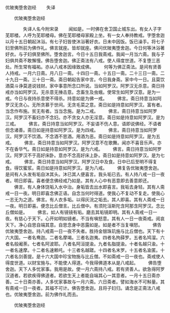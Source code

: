  优陂夷堕舍迦经
　　失译




　　优陂夷堕舍迦经

　　　　失译人名今附宋录
　　闻如是。一时佛在舍卫国止城东出。有女人子字芜耶楼。人呼为芜耶楼母。佛在芜耶楼母家殿上坐。有一女人奉持教戒。字堕舍迦以月十五日朝起沐浴。有七子妇皆使沐浴著好衣。日未中因饭。饭已澡手。将七子妇至佛所前为佛作礼。佛言就座。皆却就座。佛问优陂夷堕舍迦。今日何等沐浴著好衣。与子妇俱至佛所。堕舍迦言。今日十五日我斋戒。我闻一月当六斋。我与子妇俱共斋不敢懈慢。佛告堕舍迦。佛正斋法有八戒。使人得度世道。不复堕三恶处。所生常有福祐。亦从八戒本因缘致成佛。
　　何等为佛正斋法。是间有贤善人持戒。一月六日斋。月八日一斋。十四日一斋。十五日一斋。二十三日一斋。二十九日一斋。三十日一斋。斋日朝起告家中言。今日我身斋。家中今一日。且莫饮酒莫斗诤莫道说钱财。家中事意所念口所说。当如阿罗汉。阿罗汉无杀意。斋日持戒亦当如阿罗汉。无杀意无捶击意。念畜生及虫蛾。使常生如阿罗汉意。是为一戒。今日与夜持杀意使不得杀。持意如是为佛一戒。
　　佛言。斋日持意当如阿罗汉无贪心。无所贪慕于世间。无贪毛菜之意。斋日如是持意如阿罗汉。富有者。当念作布施。贫无有者。当当念施。是为二戒。
　　佛言。斋日持意当如阿罗汉。阿罗汉不畜妇亦不念妇。亦不贪女人亦无淫意。斋日如是持意如阿罗汉。是为三戒。
　　佛言。斋日持意当如阿罗汉。不妄语不伤人意。语即说佛经。不语者但念诸善。斋日如是持意如阿罗汉。是为四戒。
　　佛言。斋日持意当如阿罗汉。阿罗汉不饮酒。不念酒不思酒。用酒为恶。斋日如是持意如阿罗汉。是为五戒。
　　佛言。斋日持意当如阿罗汉。阿罗汉意不在歌舞。闻亦不喜音乐声。亦不在香华气。斋日如是持意如阿罗汉。是为六戒。
　　佛言。斋日持意当如阿罗汉。阿罗汉不于高好床卧。意亦不念高好床上卧。斋日如是持意如阿罗汉。是为七戒。
　　佛言。斋日持意当如阿罗汉。阿罗汉日中及食。日中已后至明不得复食。得饮蜜浆。斋日如是持意如阿罗汉。是为八戒。
　　佛复告优陂夷堕舍迦。是间有人头发有垢自沐其头。沐已其人便喜言。我头垢已去。有人持八戒一日一夜者。明日即喜。喜者便念佛经戒乃如是。其有人心中有恶意即去善意即还。
　　佛言。有人身体饶垢入水中治。身垢皆去出水即喜言。我垢去身轻。其有人斋戒一日一夜。明日即喜念佛正语。自念当何时得道。使我心不复动不复走。使我心一志无为之道。佛言。有人衣多垢。以得灰浣之垢去。其人即喜。其有人斋戒一日一夜。明日即喜。便念比丘僧言。比丘僧中。有须陀洹斯陀含阿那含阿罗汉。念比丘僧如是。
　　佛言。如人有镜镜有垢。磨去其垢镜即明。其有人斋戒一日一夜。有慈心于天下。心开如明如镜者。不当有嗔怒意。其有人一日一夜斋戒。阅哀天下。净心自思自端其意。自思念身中恶露如是。如是者不当复嗔怒。
　　佛告优陂夷堕舍迦。持八戒斋一日一夜不失者。胜持金银珠玑施与比丘僧也。天下有十六大国。一者名鸯迦。二者名摩竭。三者名迦夷。四者名拘薛罗。五者名鸠溜。六者名般阇荼。七者名阿波耶。八者名阿洹提渝。九者名脂提渝。十者名越只渝。十一者名速摩。十二者名速赖吒。十三者名越蹉。十四者名末罗。十五者名渝匿。十六者名剑善提。是十六大国中珍宝物施与比丘僧。不如斋戒一日一夜也。斋戒使人得度世道。以财宝施与。不能使人得道。今我得佛道本从是八戒起。
　　佛告堕舍迦。天下人多忧家事。我用是故。使一月六斋持八戒。若有贤善人。欲急得阿罗汉道者。若欲疾得佛道者。若欲生天上者能自端其心一其意者。一月十五日斋亦善。二十日斋亦善。人多忧家事故与一月六斋。六日斋者。譬如海水不可斛量。其有斋戒一日一夜者。其福不可计。佛告堕舍迦。且将子妇归。诵念是正斋法八戒也。优陂夷堕舍迦。前为佛作礼而去。

　　优陂夷堕舍迦经


